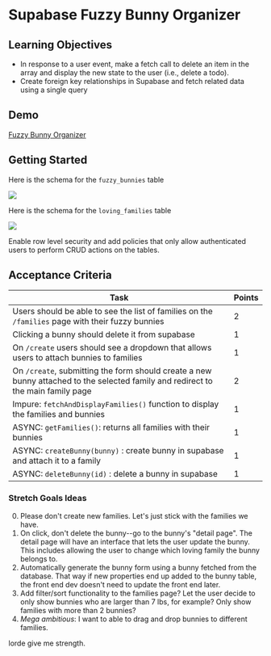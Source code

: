 # Supabase Fuzzy Bunny Organizer

## Learning Objectives

-   In response to a user event, make a fetch call to delete an item in the array and display the new state to the user (i.e., delete a todo).
-   Create foreign key relationships in Supabase and fetch related data using a single query

## Demo

[Fuzzy Bunny Organizer](https://alchemycodelab.github.io/web-01-fuzzy-bunny-organizer/)

## Getting Started

Here is the schema for the `fuzzy_bunnies` table

![](https://github.com/alchemycodelab/half-baked-web-01-fuzzy-bunny-organizer/raw/main/bunnies-model.png)

Here is the schema for the `loving_families` table

![](https://github.com/alchemycodelab/half-baked-web-01-fuzzy-bunny-organizer/raw/main/families-model.png)

Enable row level security and add policies that only allow authenticated users to perform CRUD actions on the tables.

## Acceptance Criteria

| Task                                                                                                                             | Points |
| -------------------------------------------------------------------------------------------------------------------------------- | ------ |
| Users should be able to see the list of families on the `/families` page with their fuzzy bunnies                                | 2      |
| Clicking a bunny should delete it from supabase                                                                                  | 1      |
| On `/create` users should see a dropdown that allows users to attach bunnies to families                                         | 1      |
| On `/create`, submitting the form should create a new bunny attached to the selected family and redirect to the main family page | 2      |
| Impure: `fetchAndDisplayFamilies()` function to display the families and bunnies                                                 | 1      |
| ASYNC: `getFamilies()`: returns all families with their bunnies                                                                  | 1      |
| ASYNC: `createBunny(bunny)` : create bunny in supabase and attach it to a family                                                 | 1      |
| ASYNC: `deleteBunny(id)` : delete a bunny in supabase                                                                            | 1      |

### Stretch Goals Ideas

0. Please don't create new families. Let's just stick with the families we have.
1. On click, don't delete the bunny--go to the bunny's "detail page". The detail page will have an interface that lets the user update the bunny. This includes allowing the user to change which loving family the bunny belongs to.
2. Automatically generate the bunny form using a bunny fetched from the database. That way if new properties end up added to the bunny table, the front end dev doesn't need to update the front end later.
3. Add filter/sort functionality to the families page? Let the user decide to only show bunnies who are larger than 7 lbs, for example? Only show families with more than 2 bunnies?
4. _Mega ambitious_: I want to able to drag and drop bunnies to different families.

lorde give me strength.
